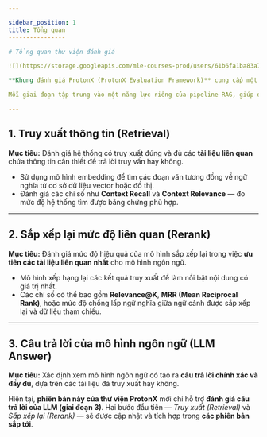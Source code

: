 ```yaml
---

sidebar_position: 1
title: Tổng quan
----------------

# Tổng quan thư viện đánh giá

![](https://storage.googleapis.com/mle-courses-prod/users/61b6fa1ba83a7e37c8309756/private-files/b905f980-57e1-11f0-84e4-0f8a7a754383-Screenshot_2025_07_03_144533.png)

**Khung đánh giá ProtonX (ProtonX Evaluation Framework)** cung cấp một phương pháp có hệ thống để đánh giá hiệu suất của hệ thống **RAG (Retrieval-Augmented Generation)** thông qua **ba giai đoạn chính** — từ việc truy xuất tài liệu đến đánh giá câu trả lời cuối cùng của mô hình ngôn ngữ.

Mỗi giai đoạn tập trung vào một năng lực riêng của pipeline RAG, giúp đảm bảo rằng cả **độ chính xác truy xuất** và **chất lượng câu trả lời** đều được đo lường một cách khách quan.

---
```


## 1. Truy xuất thông tin (Retrieval)

**Mục tiêu:** Đánh giá hệ thống có truy xuất đúng và đủ các **tài liệu liên quan** chứa thông tin cần thiết để trả lời truy vấn hay không.

* Sử dụng mô hình embedding để tìm các đoạn văn tương đồng về ngữ nghĩa từ cơ sở dữ liệu vector hoặc đồ thị.
* Đánh giá các chỉ số như **Context Recall** và **Context Relevance** — đo mức độ hệ thống tìm được bằng chứng phù hợp.

---

## 2. Sắp xếp lại mức độ liên quan (Rerank)

**Mục tiêu:** Đánh giá mức độ hiệu quả của mô hình sắp xếp lại trong việc **ưu tiên các tài liệu liên quan nhất** cho mô hình ngôn ngữ.

* Mô hình xếp hạng lại các kết quả truy xuất để làm nổi bật nội dung có giá trị nhất.
* Các chỉ số có thể bao gồm **Relevance@K**, **MRR (Mean Reciprocal Rank)**, hoặc mức độ chồng lấp ngữ nghĩa giữa ngữ cảnh được sắp xếp lại và dữ liệu tham chiếu.

---

## 3. Câu trả lời của mô hình ngôn ngữ (LLM Answer)

**Mục tiêu:** Xác định xem mô hình ngôn ngữ có tạo ra **câu trả lời chính xác và đầy đủ**, dựa trên các tài liệu đã truy xuất hay không.

Hiện tại, **phiên bản này của thư viện ProtonX** mới chỉ hỗ trợ **đánh giá câu trả lời của LLM (giai đoạn 3)**.
Hai bước đầu tiên — *Truy xuất (Retrieval)* và *Sắp xếp lại (Rerank)* — sẽ được cập nhật và tích hợp trong **các phiên bản sắp tới**.
